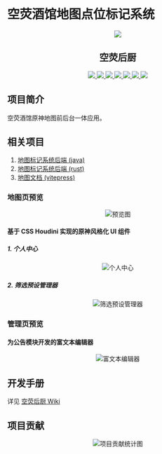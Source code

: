 # 空荧酒馆地图点位标记系统

<div align="center">
  <img src="./public/favicon.ico" >
  <h2>空荧后厨</h2>
  <div>
    <a href="https://www.typescriptlang.org" target="_blank">
      <img src="https://img.shields.io/badge/typescript-5.3-blue">
    </a>
    <a href="https://nodejs.org" target="_blank">
      <img src="https://img.shields.io/badge/node.js-18-green">
    </a>
    <a href="https://cn.vitejs.dev" target="_blank">
      <img src="https://img.shields.io/badge/vite.js-5.1-green">
    </a>
    <a href="https://cn.vuejs.org" target="_blank">
      <img src="https://img.shields.io/badge/vue.js-3.4-green">
    </a>
    <a href="https://deck.gl" target="_blank">
      <img src="https://img.shields.io/badge/deck.gl-8.9-B77546">
    </a>
    <a href="https://deck.gl" target="_blank">
      <img src="https://img.shields.io/badge/tiptap-2.2-B77546">
    </a>
    <a href="https://deck.gl" target="_blank">
      <img src="https://img.shields.io/badge/dexie.js-3.2-B77546">
    </a>
  </div>
</div>

## 项目简介

空荧酒馆原神地图前后台一体应用。

## 相关项目

1. [地图标记系统后端 (java)](https://github.com/kongying-tavern/genshin-map-cloud)
2. [地图标记系统后端 (rust)](https://github.com/kongying-tavern/genshin-cloud-rust)
3. [地图文档 (vitepress)](https://github.com/kongying-tavern/docs)

### 地图页预览

<div align="center">
  <img
    src="https://github.com/kongying-tavern/map_register_v3/assets/27633284/9f4afe24-22bc-4681-9c86-76da515b66af"
    alt="预览图"
  >
</div>

#### 基于 CSS Houdini 实现的原神风格化 UI 组件

##### 1. 个人中心

<div align="center">
  <img
    src="https://github.com/kongying-tavern/map_register_v3/assets/27633284/e11320d6-55fe-436c-8584-05bb73047b87"
    alt="个人中心"
  >
</div>

##### 2. 筛选预设管理器

<div align="center">
  <img
    src="https://github.com/kongying-tavern/map_register_v3/assets/27633284/28f20340-3585-4690-96f6-23b419392973"
    alt="筛选预设管理器"
  >
</div>

### 管理页预览

#### 为公告模块开发的富文本编辑器

<div align="center">
  <img
    src="https://github.com/kongying-tavern/map_register_v3/assets/27633284/d37d5310-8c66-44b4-8855-49393a03fb7e"
    alt="富文本编辑器"
  >
</div>

## 开发手册

详见 [空荧后厨 Wiki](https://github.com/kongying-tavern/map_register_v3/wiki)

## 项目贡献

<div align="center">
  <img
    src="https://repobeats.axiom.co/api/embed/7910e599e7842fa48c48295b7fcbf0d4e39a9c6b.svg"
    alt="项目贡献统计图"
  >
</div>
